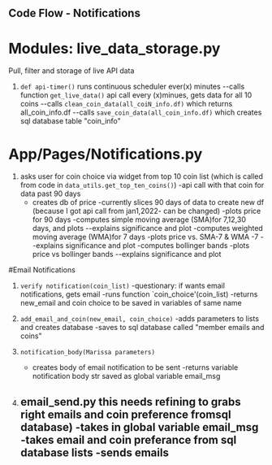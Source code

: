 ## Code Flow - Notifications

# Modules: live_data_storage.py
Pull, filter and storage of live API data
1. `def api-timer()` runs continuous scheduler ever(x) minutes
    --calls function `get_live_data()` api call every (x)minues, gets data for all 10 coins
        --calls `clean_coin_data(all_coiN_info.df)` which returns all_coin_info.df
        --calls `save_coin_data(all_coin_info.df)` which creates sql database table "coin_info"

# App/Pages/Notifications.py 
1. asks user for coin choice via widget from top 10 coin list (which is called from code in `data_utils.get_top_ten_coins()`)
    -api call with that coin for data past 90 days
    - creates db of price
    -currently slices 90 days of data  to create new df (because I got api call from jan1,2022- can be changed)
    -plots price for 90 days
    -computes simple moving average (SMA)for 7,12,30 days, and plots
        --explains significance and plot
    -computes weighted moving average (WMA)for 7 days
    -plots price vs. SMA-7 & WMA -7
        --explains significance and plot
    -computes bollinger bands
    -plots price vs bollinger bands
        --explains significance and plot
    
#Email Notifications
1. `verify notification(coin_list)` 
    -questionary: if wants email notifications, gets email
    -runs function `coin_choice'(coin_list)
    -returns new_email and coin choice to be saved in variables of same name

2. `add_email_and_coin(new_email, coin_choice)` 
    -adds parameters to lists and creates database
    -saves to sql database called "member emails and coins"

3. `notification_body(Marissa parameters)`
    - creates body of email notification to be sent
    -returns variable notification body str saved as global variable email_msg
    

3. email_send.py **this needs refining to grabs right emails and coin preference fromsql database)**
    -takes in global variable email_msg
    -takes email and coin preferance from sql database lists
    -sends emails
    -

